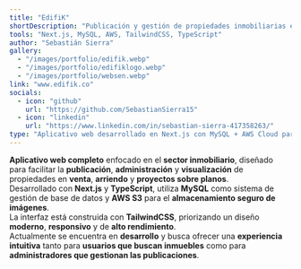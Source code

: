 ```yaml
---
title: "EdifiK"
shortDescription: "Publicación y gestión de propiedades inmobiliarias en un entorno web moderno."
tools: "Next.js, MySQL, AWS, TailwindCSS, TypeScript"
author: "Sebastián Sierra"
gallery:
  - "/images/portfolio/edifik.webp"
  - "/images/portfolio/edifiklogo.webp"
  - "/images/portfolio/websen.webp"
link: "www.edifik.co"
socials:
  - icon: "github"
    url: "https://github.com/SebastianSierra15"
  - icon: "linkedin"
    url: "https://www.linkedin.com/in/sebastian-sierra-417358263/"
type: "Aplicativo web desarrollado en Next.js con MySQL + AWS Cloud para CRUD"
---
```


**Aplicativo web completo** enfocado en el **sector inmobiliario**, diseñado para facilitar la **publicación**, **administración** y **visualización** de propiedades en **venta**, **arriendo** y **proyectos sobre planos**.  
Desarrollado con **Next.js** y **TypeScript**, utiliza **MySQL** como sistema de gestión de base de datos y **AWS S3** para el **almacenamiento seguro de imágenes**.  
La interfaz está construida con **TailwindCSS**, priorizando un diseño **moderno**, **responsivo** y de **alto rendimiento**.  
Actualmente se encuentra en **desarrollo** y busca ofrecer una **experiencia intuitiva** tanto para **usuarios que buscan inmuebles** como para **administradores que gestionan las publicaciones**.
